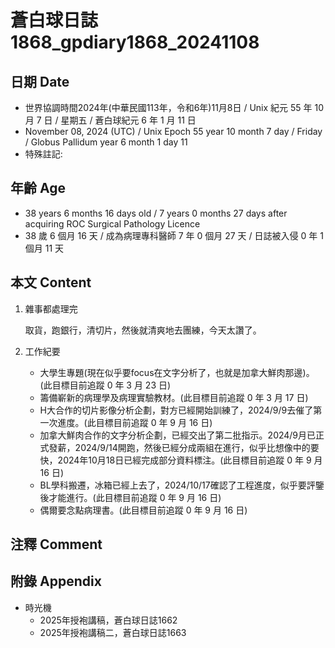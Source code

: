 [_metadata_:encoding]: - "utf-8"
[_metadata_:language]: - "zh-Hant-TW"
[_metadata_:fileformat]: - "markdown"
[_metadata_:MIME_type]: - "text/plain"
[_metadata_:markdown_version]: - "commonmark version 0.30"
[_metadata_:markdown_spec]: - "https://spec.commonmark.org/0.30/"

# 蒼白球日誌1868_gpdiary1868_20241108 #

## 日期 Date ##

* 世界協調時間2024年(中華民國113年，令和6年)11月8日 / Unix 紀元 55 年 10 月 7 日 / 星期五 / 蒼白球紀元 6 年 1 月 11 日
* November 08, 2024 (UTC) / Unix Epoch 55 year 10 month 7 day / Friday / Globus Pallidum year 6 month 1 day 11
* 特殊註記:

## 年齡 Age ##

* 38 years 6 months 16 days old / 7 years 0 months 27 days after acquiring ROC Surgical Pathology Licence
* 38 歲 6 個月 16 天 / 成為病理專科醫師 7 年 0 個月 27 天 / 日誌被入侵 0 年 1 個月 11 天

## 本文 Content ##

1. 雜事都處理完

    取貨，跑銀行，清切片，然後就清爽地去團練，今天太讚了。

2. 工作紀要

    - 大學生專題(現在似乎要focus在文字分析了，也就是加拿大鮮肉那邊)。(此目標目前追蹤 0 年 3 月 23 日)
    - 籌備嶄新的病理學及病理實驗教材。(此目標目前追蹤 0 年 3 月 17 日)
    - H大合作的切片影像分析企劃，對方已經開始訓練了，2024/9/9去催了第一次進度。(此目標目前追蹤 0 年 9 月 16 日)
    - 加拿大鮮肉合作的文字分析企劃，已經交出了第二批指示。2024/9月已正式發薪，2024/9/14開跑，然後已經分成兩組在進行，似乎比想像中的要快，2024年10月18日已經完成部分資料標注。(此目標目前追蹤 0 年 9 月 16 日)
    - BL學科搬遷，冰箱已經上去了，2024/10/17確認了工程進度，似乎要評鑒後才能進行。(此目標目前追蹤 0 年 9 月 16 日)
    - 偶爾要念點病理書。(此目標目前追蹤 0 年 9 月 16 日)

## 注釋 Comment ##


## 附錄 Appendix ##

* 時光機
    - 2025年授袍講稿，蒼白球日誌1662
    - 2025年授袍講稿二，蒼白球日誌1663
